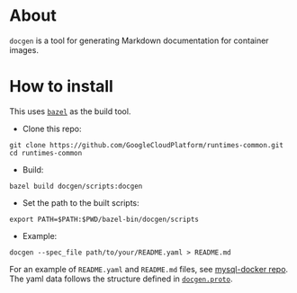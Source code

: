 # About

`docgen` is a tool for generating Markdown documentation for container images.

# How to install

This uses [`bazel`](https://bazel.build) as the build tool.

- Clone this repo:

``` shell
git clone https://github.com/GoogleCloudPlatform/runtimes-common.git
cd runtimes-common
```

- Build:

``` shell
bazel build docgen/scripts:docgen
```

- Set the path to the built scripts:

``` shell
export PATH=$PATH:$PWD/bazel-bin/docgen/scripts
```

- Example:

``` shell
docgen --spec_file path/to/your/README.yaml > README.md
```

For an example of `README.yaml` and `README.md` files, see
[mysql-docker repo](https://github.com/GoogleCloudPlatform/mysql-docker).
The yaml data follows the structure defined in
[`docgen.proto`](lib/proto/docgen.proto).
